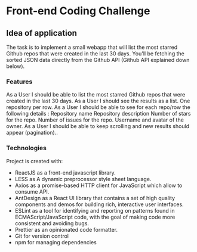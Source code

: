 # Front-end Coding Challenge


## Idea of application

The task is to implement a small webapp that will list the most starred Github repos that were created in the last 30 days. You'll be fetching the sorted JSON data directly from the Github API (Github API explained down below).

### Features

As a User I should be able to list the most starred Github repos that were created in the last 30 days.
As a User I should see the results as a list. One repository per row.
As a User I should be able to see for each repo/row the following details :
Repository name
Repository description
Number of stars for the repo.
Number of issues for the repo.
Username and avatar of the owner.
As a User I should be able to keep scrolling and new results should appear (pagination)..

### Technologies

Project is created with:
* ReactJS as a front-end javascript library.
* LESS as A dynamic preprocessor style sheet language.
* Axios as a promise-based HTTP client for JavaScript which allow to consume API.
* AntDesign as a React UI library that contains a set of high quality components and demos for building rich, interactive user interfaces.
* ESLint as a tool for identifying and reporting on patterns found in ECMAScript/JavaScript code, with the goal of making code more consistent and avoiding bugs.
* Prettier as an opinionated code formatter.
* Git for version control
* npm for managing dependencies



